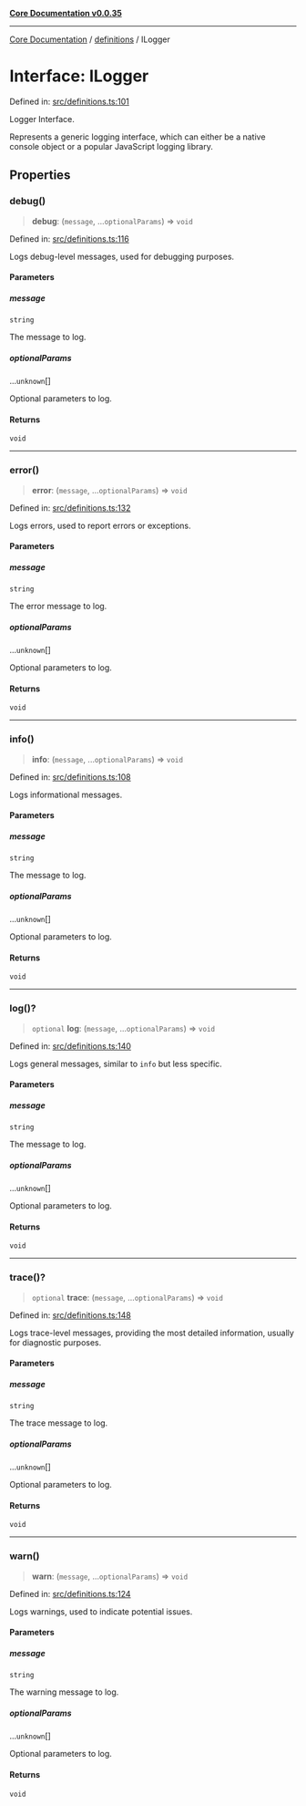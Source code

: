 [**Core Documentation v0.0.35**](../../README.md)

***

[Core Documentation](../../modules.md) / [definitions](../README.md) / ILogger

# Interface: ILogger

Defined in: [src/definitions.ts:101](https://github.com/stonemjs/core/blob/83759020101bdf94fc7c7a0d8609e63689d57c0f/src/definitions.ts#L101)

Logger Interface.

Represents a generic logging interface, which can either be a native console object or a popular JavaScript logging library.

## Properties

### debug()

> **debug**: (`message`, ...`optionalParams`) => `void`

Defined in: [src/definitions.ts:116](https://github.com/stonemjs/core/blob/83759020101bdf94fc7c7a0d8609e63689d57c0f/src/definitions.ts#L116)

Logs debug-level messages, used for debugging purposes.

#### Parameters

##### message

`string`

The message to log.

##### optionalParams

...`unknown`[]

Optional parameters to log.

#### Returns

`void`

***

### error()

> **error**: (`message`, ...`optionalParams`) => `void`

Defined in: [src/definitions.ts:132](https://github.com/stonemjs/core/blob/83759020101bdf94fc7c7a0d8609e63689d57c0f/src/definitions.ts#L132)

Logs errors, used to report errors or exceptions.

#### Parameters

##### message

`string`

The error message to log.

##### optionalParams

...`unknown`[]

Optional parameters to log.

#### Returns

`void`

***

### info()

> **info**: (`message`, ...`optionalParams`) => `void`

Defined in: [src/definitions.ts:108](https://github.com/stonemjs/core/blob/83759020101bdf94fc7c7a0d8609e63689d57c0f/src/definitions.ts#L108)

Logs informational messages.

#### Parameters

##### message

`string`

The message to log.

##### optionalParams

...`unknown`[]

Optional parameters to log.

#### Returns

`void`

***

### log()?

> `optional` **log**: (`message`, ...`optionalParams`) => `void`

Defined in: [src/definitions.ts:140](https://github.com/stonemjs/core/blob/83759020101bdf94fc7c7a0d8609e63689d57c0f/src/definitions.ts#L140)

Logs general messages, similar to `info` but less specific.

#### Parameters

##### message

`string`

The message to log.

##### optionalParams

...`unknown`[]

Optional parameters to log.

#### Returns

`void`

***

### trace()?

> `optional` **trace**: (`message`, ...`optionalParams`) => `void`

Defined in: [src/definitions.ts:148](https://github.com/stonemjs/core/blob/83759020101bdf94fc7c7a0d8609e63689d57c0f/src/definitions.ts#L148)

Logs trace-level messages, providing the most detailed information, usually for diagnostic purposes.

#### Parameters

##### message

`string`

The trace message to log.

##### optionalParams

...`unknown`[]

Optional parameters to log.

#### Returns

`void`

***

### warn()

> **warn**: (`message`, ...`optionalParams`) => `void`

Defined in: [src/definitions.ts:124](https://github.com/stonemjs/core/blob/83759020101bdf94fc7c7a0d8609e63689d57c0f/src/definitions.ts#L124)

Logs warnings, used to indicate potential issues.

#### Parameters

##### message

`string`

The warning message to log.

##### optionalParams

...`unknown`[]

Optional parameters to log.

#### Returns

`void`
